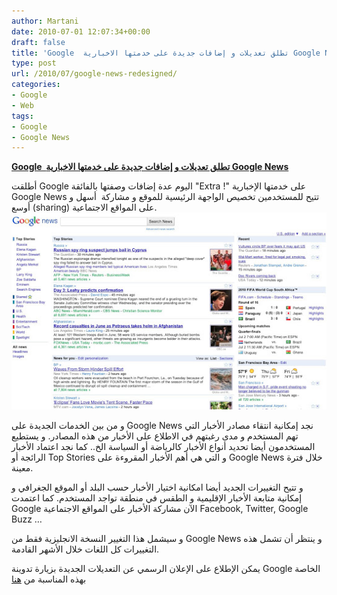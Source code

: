 ```yaml
---
author: Martani
date: 2010-07-01 12:07:34+00:00
draft: false
title: 'Google  تطلق تعديلات و إضافات جديدة على خدمتها الاخبارية Google News  '
type: post
url: /2010/07/google-news-redesigned/
categories:
- Google
- Web
tags:
- Google
- Google News
---
```


**[Google  تطلق تعديلات و إضافات جديدة على خدمتها الاخبارية Google News](https://www.it-scoop.com/2010/07/google-news-redesigned/)**




أطلقت Google اليوم عدة إضافات وصفتها بالفائقة "Extra !" على خدمتها الإخبارية Google News تتيح للمستخدمين تخصيص الواجهة الرئيسية للموقع و مشاركة  أسهل و أوسع (sharing) على المواقع الاجتماعية.
[![Google News](Google+News+Redesign+June+30+2010+AM+PT.jpg)
](https://www.it-scoop.com/2010/07/google-news-redesigned/)


و من بين الخدمات الجديدة على Google News نجد إمكانية انتقاء مصادر الأخبار التي تهم المستخدم و مدى رغبتهم في الاطلاع على الأخبار من هذه المصادر. و يستطيع المستخدمون أيضا تحديد أنواع الأخبار كالرياضة أو السياسة الخ.. كما نجد اعتماد الأخبار الرائجة أو Top Stories و التي هي أهم الأخبار المقروءة على Google News خلال فترة معينة.

و تتيح التغييرات الجديد أيضا امكانية اختيار الأخبار حسب البلد أو الموقع الجغرافي و إمكانية متابعة الأخبار الإقليمية و الطقس في منطقة تواجد المستخدم. كما اعتمدت Google الآن مشاركة الأخبار على المواقع الاجتماعية Facebook, Twitter, Google Buzz …

و سيشمل هذا التغيير النسخة الانجليزية فقط من Google News و ينتظر أن تشمل هذه التغييرات كل اللغات خلال الأشهر القادمة.

يمكن الإطلاع على الإعلان الرسمي عن التعديلات الجديدة بزيارة تدوينة Google الخاصة بهذه المناسبة من [هنا](http://googleblog.blogspot.com/2010/06/extra-extra-google-news-redesigned-to.html)
